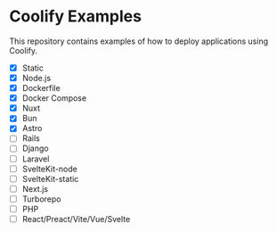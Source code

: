 # Coolify Examples
This repository contains examples of how to deploy applications using Coolify.

- [x] Static
- [x] Node.js
- [x] Dockerfile
- [x] Docker Compose
- [x] Nuxt
- [x] Bun
- [x] Astro
- [ ] Rails 
- [ ] Django
- [ ] Laravel
- [ ] SvelteKit-node
- [ ] SvelteKit-static
- [ ] Next.js
- [ ] Turborepo
- [ ] PHP
- [ ] React/Preact/Vite/Vue/Svelte